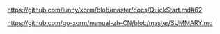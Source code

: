 https://github.com/lunny/xorm/blob/master/docs/QuickStart.md#62

https://github.com/go-xorm/manual-zh-CN/blob/master/SUMMARY.md